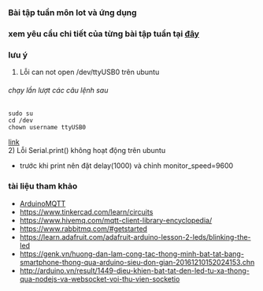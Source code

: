 ### Bài tập tuần môn Iot và ứng dụng
### xem yêu cầu chi tiết của từng bài tập tuần tại [đây](./iot.pptx)
### lưu ý
1) Lỗi can not open /dev/ttyUSB0 trên ubuntu
###### chạy lần lượt các câu lệnh sau
	sudo su
	cd /dev
	chown username ttyUSB0
[link](https://github.com/esp8266/source-code-examples/issues/26) <br>
2) Lỗi Serial.print() không hoạt động trên ubuntu
- trước khi print nên đặt delay(1000) và chỉnh monitor_speed=9600
### tài liệu tham khảo
- [ArduinoMQTT](https://github.com/monstrenyatko/ArduinoMqtt)
- https://www.tinkercad.com/learn/circuits
- https://www.hivemq.com/mqtt-client-library-encyclopedia/
- https://www.rabbitmq.com/#getstarted
- https://learn.adafruit.com/adafruit-arduino-lesson-2-leds/blinking-the-led
- https://genk.vn/huong-dan-lam-cong-tac-thong-minh-bat-tat-bang-smartphone-thong-qua-arduino-sieu-don-gian-20161210152024153.chn
- http://arduino.vn/result/1449-dieu-khien-bat-tat-den-led-tu-xa-thong-qua-nodejs-va-websocket-voi-thu-vien-socketio
